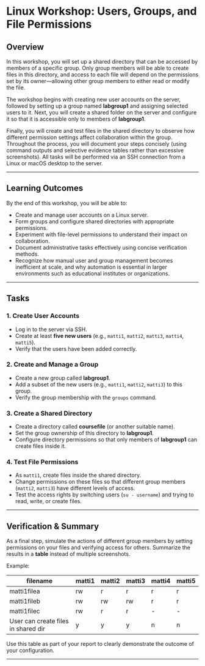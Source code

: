 # Linux Workshop: Users, Groups, and File Permissions

## Overview
In this workshop, you will set up a shared directory that can be accessed by members of a specific group. Only group members will be able to create files in this directory, and access to each file will depend on the permissions set by its owner—allowing other group members to either read or modify the file.

The workshop begins with creating new user accounts on the server, followed by setting up a group named **labgroup1** and assigning selected users to it. Next, you will create a shared folder on the server and configure it so that it is accessible only to members of **labgroup1**.

Finally, you will create and test files in the shared directory to observe how different permission settings affect collaboration within the group. Throughout the process, you will document your steps concisely (using command outputs and selective evidence tables rather than excessive screenshots). All tasks will be performed via an SSH connection from a Linux or macOS desktop to the server.

---

## Learning Outcomes
By the end of this workshop, you will be able to:

- Create and manage user accounts on a Linux server.  
- Form groups and configure shared directories with appropriate permissions.  
- Experiment with file-level permissions to understand their impact on collaboration.  
- Document administrative tasks effectively using concise verification methods.  
- Recognize how manual user and group management becomes inefficient at scale, and why automation is essential in larger environments such as educational institutes or organizations.  

---

## Tasks

### 1. Create User Accounts
- Log in to the server via SSH.  
- Create at least **five new users** (e.g., `matti1`, `matti2`, `matti3`, `matti4`, `matti5`).  
- Verify that the users have been added correctly.  

### 2. Create and Manage a Group
- Create a new group called **labgroup1**.  
- Add a subset of the new users (e.g., `matti1`, `matti2`, `matti3`) to this group.  
- Verify the group membership with the `groups` command.  

### 3. Create a Shared Directory
- Create a directory called **coursefile** (or another suitable name).  
- Set the group ownership of this directory to **labgroup1**.  
- Configure directory permissions so that only members of **labgroup1** can create files inside it.  

### 4. Test File Permissions
- As `matti1`, create files inside the shared directory.  
- Change permissions on these files so that different group members (`matti2`, `matti3`) have different levels of access.  
- Test the access rights by switching users (`su - username`) and trying to read, write, or create files.  

---

## Verification & Summary
As a final step, simulate the actions of different group members by setting permissions on your files and verifying access for others. Summarize the results in a **table** instead of multiple screenshots.  

Example:

| filename     | matti1 | matti2 | matti3 | matti4 | matti5 |
|--------------|--------|--------|--------|--------|--------|
| matti1filea  | rw     | r      | r      | r      | r      |
| matti1fileb  | rw     | rw     | rw     | r      | r      |
| matti1filec  | rw     | r      | r      | -      | -      |
| User can create files in shared dir | y | y | y | n | n |

Use this table as part of your report to clearly demonstrate the outcome of your configuration.

---
